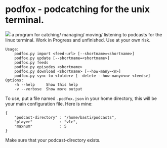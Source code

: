 # podfox - podcatching for the unix terminal.
![](https://raw.githubusercontent.com/brtmr/podfox/master/logo/logo.png)
a program for catching/ managing/ moving/ listening to podcasts for the linux terminal. 
Work in Progress and unfinished. Use at your own risk.

```
Usage:
    podfox.py import <feed-url> [--shortname=<shortname>]
    podfox.py update [--shortname=<shortname>]
    podfox.py feeds
    podfox.py episodes <shortname>
    podfox.py download <shortname> [--how-many=<n>]
    podfox.py sync-to <folder> [--delete --how-many=<n> <feeds>]
Options:
    -h --help     Show this help
    -v --verbose  Show more output
```

To use, put a file named `.podfox.json` in your home directory, this will be your main configuration file.
Here is mine: 
```
{
    "podcast-directory" : "/home/basti/podcasts",
    "player"            : "vlc",
    "maxnum"            : 5
}
```
Make sure that your podcast-directory exists.
